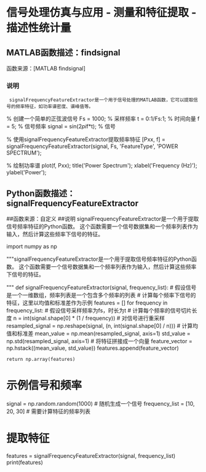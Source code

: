 # 信号处理仿真与应用 - 测量和特征提取 - 描述性统计量

## MATLAB函数描述：findsignal

函数来源：[MATLAB findsignal]


### 说明
     signalFrequencyFeatureExtractor是一个用于信号处理的MATLAB函数，它可以提取信号的频率特征，如功率谱密度、谱峰值等。
% 创建一个简单的正弦波信号
Fs = 1000;           % 采样频率
t = 0:1/Fs:1;         % 时间向量
f = 5;               % 信号频率
signal = sin(2*pi*f*t); % 信号
 
% 使用signalFrequencyFeatureExtractor提取频率特征
[Pxx, f] = signalFrequencyFeatureExtractor(signal, Fs, 'FeatureType', 'POWER SPECTRUM');
 
% 绘制功率谱
plot(f, Pxx);
title('Power Spectrum');
xlabel('Frequency (Hz)');
ylabel('Power');

## Python函数描述：signalFrequencyFeatureExtractor
##函数来源：自定义
##说明
signalFrequencyFeatureExtractor是一个用于提取信号频率特征的Python函数。
这个函数需要一个信号数据集和一个频率列表作为输入，然后计算这些频率下信号的特征。

import numpy as np


 """signalFrequencyFeatureExtractor是一个用于提取信号频率特征的Python函数。
这个函数需要一个信号数据集和一个频率列表作为输入，然后计算这些频率下信号的特征。

"""
def signalFrequencyFeatureExtractor(signal, frequency_list):
    # 假设信号是一个一维数组，频率列表是一个包含多个频率的列表
    # 计算每个频率下信号的特征，这里以均值和标准差作为示例
    features = []
    for frequency in frequency_list:
        # 假设信号采样频率为fs，时长为t
        # 计算每个频率的信号切片长度
        n = int(signal.shape[0] * (1 / frequency))
        # 对信号进行重采样
        resampled_signal = np.reshape(signal, (n, int(signal.shape[0] / n)))
        # 计算均值和标准差
        mean_value = np.mean(resampled_signal, axis=1)
        std_value = np.std(resampled_signal, axis=1)
        # 将特征拼接成一个向量
        feature_vector = np.hstack((mean_value, std_value))
        features.append(feature_vector)
    
    return np.array(features)
 
# 示例信号和频率
signal = np.random.random(1000)  # 随机生成一个信号
frequency_list = [10, 20, 30]  # 需要计算特征的频率列表
 
# 提取特征
features = signalFrequencyFeatureExtractor(signal, frequency_list)
print(features)



